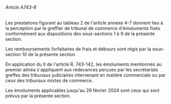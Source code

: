 ###### Article A743-8

Les prestations figurant au tableau 2 de l'article annexe 4-7 donnent lieu à la perception par le greffier de tribunal de commerce d'émoluments fixés conformément aux dispositions des sous-sections 1 à 9 de la présente section.

Les remboursements forfaitaires de frais et débours sont régis par la sous-section 10 de la présente section.

En application du II de l'article R. 743-142, les émoluments mentionnés au premier alinéa s'appliquent aux redevances perçues par les secrétariats greffes des tribunaux judiciaires intervenant en matière commerciale ou par ceux des tribunaux mixtes de commerce.

Les émoluments applicables jusqu'au 29 février 2024 sont ceux qui sont prévus par la présente section.

